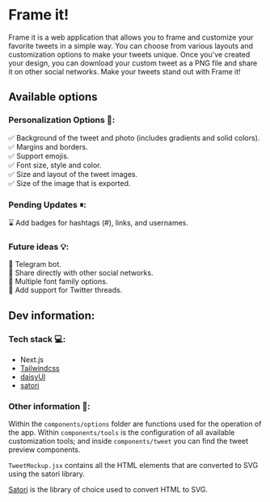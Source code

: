# Frame it!

Frame it is a web application that allows you to frame and customize your favorite tweets in a simple way. You can choose from various layouts and customization options to make your tweets unique. Once you've created your design, you can download your custom tweet as a PNG file and share it on other social networks. Make your tweets stand out with Frame it!

## Available options

### Personalization Options 🎨:
✅ Background of the tweet and photo (includes gradients and solid colors).  
✅ Margins and borders.  
✅ Support emojis.  
✅ Font size, style and color.  
✅ Size and layout of the tweet images.  
✅ Size of the image that is exported. 

### Pending Updates ⏸:
⌛ Add badges for hashtags (#), links, and usernames.  

### Future ideas 💡:
🚀 Telegram bot.  
🚀 Share directly with other social networks.  
🚀 Multiple font family options.  
🚀 Add support for Twitter threads.  

## Dev information:

### Tech stack 💻:

- Next.js
- [Tailwindcss](https://tailwindcss.com/)
- [daisyUI](https://daisyui.com/)
- [satori](https://github.com/vercel/satori)

### Other information 📄:

Within the `components/options` folder are functions used for the operation of the app. Within `components/tools` is the configuration of all available customization tools; and inside `components/tweet` you can find the tweet preview components.  

`TweetMockup.jsx` contains all the HTML elements that are converted to SVG using the satori library.  

[Satori](https://github.com/vercel/satori) is the library of choice used to convert HTML to SVG.  
